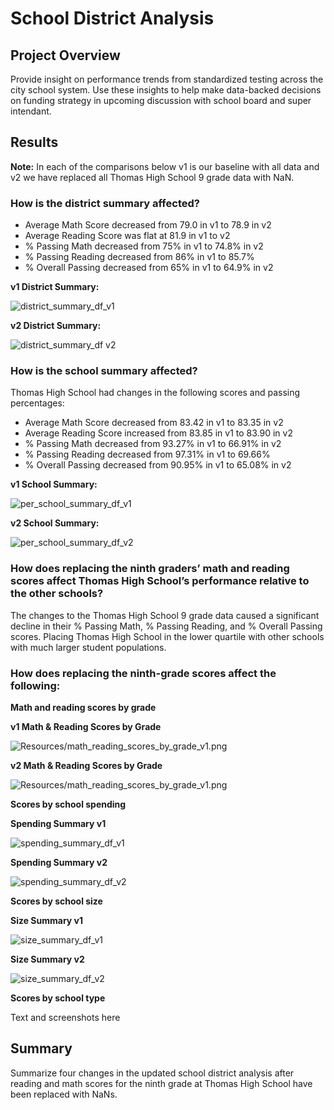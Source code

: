 # School District Analysis

## Project Overview

Provide insight on performance trends from standardized testing across the city school system. Use these insights to help make data-backed decisions on funding strategy in upcoming discussion with school board and super intendant.

## Results

**Note:** In each of the comparisons below v1 is our baseline with all data and v2 we have replaced all Thomas High School 9 grade data with NaN.

### How is the district summary affected?
 - Average Math Score decreased from 79.0 in v1 to 78.9 in v2
 - Average Reading Score was flat at 81.9 in v1 to v2
 - % Passing Math decreased from 75% in v1 to 74.8% in v2
 - % Passing Reading decreased from 86% in v1 to 85.7%
 - % Overall Passing decreased from 65% in v1 to 64.9% in v2

**v1 District Summary:**

![district_summary_df_v1](https://github.com/krisnagoda/School_District_Analysis/blob/30196bcd846e22f4fb2d6d8c6c987ef072ec4449/Resources/distict_summary_df_v1.png)

**v2 District Summary:**

![district_summary_df v2](https://github.com/krisnagoda/School_District_Analysis/blob/698fc18429a64debdb90dba5e9ed939710aa56d9/Resources/distict_summary_df_v2%20(THS%209th%20NaN).png)

### How is the school summary affected?

Thomas High School had changes in the following scores and passing percentages:
 - Average Math Score decreased from 83.42 in v1 to 83.35 in v2
 - Average Reading Score increased from 83.85 in v1 to 83.90 in v2
 - % Passing Math decreased from 93.27% in v1 to 66.91% in v2
 - % Passing Reading decreased from 97.31% in v1 to 69.66%
 - % Overall Passing decreased from 90.95% in v1 to 65.08% in v2

**v1 School Summary:**

![per_school_summary_df_v1](https://github.com/krisnagoda/School_District_Analysis/blob/a66409c43aa88b304ae5fc8475a60c4e37af2f42/Resources/per_school_summary_df_v1.png)

**v2 School Summary:**

![per_school_summary_df_v2](https://github.com/krisnagoda/School_District_Analysis/blob/a66409c43aa88b304ae5fc8475a60c4e37af2f42/Resources/per_school_summary_df_v2.png)

### How does replacing the ninth graders’ math and reading scores affect Thomas High School’s performance relative to the other schools?

The changes to the Thomas High School 9 grade data caused a significant decline in their % Passing Math, % Passing Reading, and % Overall Passing scores. Placing Thomas High School in the lower quartile with other schools with much larger student populations.  

### How does replacing the ninth-grade scores affect the following:

  **Math and reading scores by grade**
  
  **v1 Math & Reading Scores by Grade**
  
  ![Resources/math_reading_scores_by_grade_v1.png](https://github.com/krisnagoda/School_District_Analysis/blob/175d42c6b9713545bf6243734b6343f234a81af1/Resources/math_reading_scores_by_grade_v1.png)
  
  **v2 Math & Reading Scores by Grade**
  
  ![Resources/math_reading_scores_by_grade_v1.png](https://github.com/krisnagoda/School_District_Analysis/blob/175d42c6b9713545bf6243734b6343f234a81af1/Resources/math_reading_scores_by_grade_v2.png)
  
  **Scores by school spending**
  
  **Spending Summary v1**
  
  ![spending_summary_df_v1](https://github.com/krisnagoda/School_District_Analysis/blob/671a551373ec25b165b942fb99a9c359d517147a/Resources/spending_summary_df_v1.png)
  
  **Spending Summary v2**
  
  ![spending_summary_df_v2](https://github.com/krisnagoda/School_District_Analysis/blob/671a551373ec25b165b942fb99a9c359d517147a/Resources/spending_summary_df_v2.png)
    
  **Scores by school size**
  
  **Size Summary v1**
  
  ![size_summary_df_v1](https://github.com/krisnagoda/School_District_Analysis/blob/3a8ad93174826cde7db41ff5f218b64c8bb9f286/Resources/size_summary_df_v1.png)
  
  **Size Summary v2**
  
  ![size_summary_df_v2](https://github.com/krisnagoda/School_District_Analysis/blob/3a8ad93174826cde7db41ff5f218b64c8bb9f286/Resources/size_summary_df_v2.png)
  
  **Scores by school type**
  
  Text and screenshots here

## Summary

Summarize four changes in the updated school district analysis after reading and math scores for the ninth grade at Thomas High School have been replaced with NaNs.
